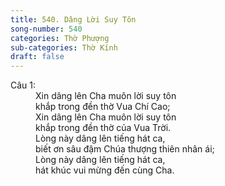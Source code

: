 ```yaml
---
title: 540. Dâng Lời Suy Tôn
song-number: 540
categories: Thờ Phượng
sub-categories: Thờ Kính
draft: false
---
```

<dl><dt>Câu 1:</dt><dd data-verse="1">Xin dâng lên Cha muôn lời suy tôn <br/>khắp trong đền thờ Vua Chí Cao; <br/>Xin dâng lên Cha muôn lời suy tôn <br/>khắp trong đền thờ của Vua Trời. <br/>Lòng này dâng lên tiếng hát ca, <br/>biết ơn sâu đậm Chúa thượng thiên nhân ái; <br/>Lòng này dâng lên tiếng hát ca, <br/>hát khúc vui mừng đến cùng Cha. </dd></dl>